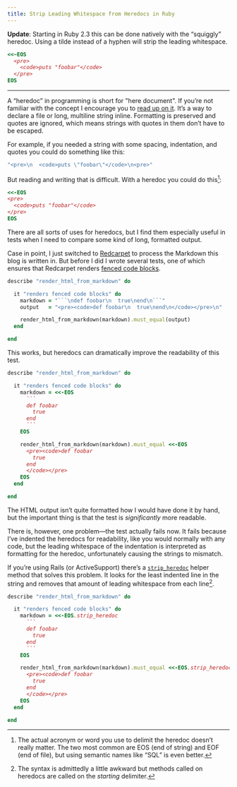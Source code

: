 ```yaml
---
title: Strip Leading Whitespace from Heredocs in Ruby
---
```


**Update**: Starting in Ruby 2.3 this can be done natively with the “squiggly” heredoc. Using a tilde instead of a hyphen will strip the leading whitespace.

```ruby
<<~EOS
  <pre>
    <code>puts "foobar"</code>
  </pre>
EOS
```

---

A “heredoc” in programming is short for "here document". If you’re not familiar with the concept I encourage you to [read up on it][heredoc]. It’s a way to declare a file or long, multiline string inline. Formatting is preserved and quotes are ignored, which means strings with quotes in them don’t have to be escaped.

For example, if you needed a string with some spacing, indentation, and quotes you could do something like this:

```ruby
"<pre>\n  <code>puts \"foobar\"</code>\n<pre>"
```

But reading and writing that is difficult. With a heredoc you could do this[^1]:

```ruby
<<-EOS
<pre>
  <code>puts "foobar"</code>
</pre>
EOS
```

There are all sorts of uses for heredocs, but I find them especially useful in tests when I need to compare some kind of long, formatted output.

Case in point, I just switched to [Redcarpet][redcarpet] to process the Markdown this blog is written in. But before I did I wrote several tests, one of which ensures that Redcarpet renders [fenced code blocks][fenced-code-blocks].

```ruby
describe "render_html_from_markdown" do

  it "renders fenced code blocks" do
    markdown = "```\ndef foobar\n  true\nend\n```"
    output   = "<pre><code>def foobar\n  true\nend\n</code></pre>\n"

    render_html_from_markdown(markdown).must_equal(output)
  end

end
```

This works, but heredocs can dramatically improve the readability of this test.

```ruby
describe "render_html_from_markdown" do

  it "renders fenced code blocks" do
    markdown = <<-EOS
      ```
      def foobar
        true
      end
      ```
    EOS

    render_html_from_markdown(markdown).must_equal <<-EOS
      <pre><code>def foobar
        true
      end
      </code></pre>
    EOS
  end

end
```

The HTML output isn’t quite formatted how I would have done it by hand, but the important thing is that the test is _significantly_ more readable.

There is, however, one problem—the test actually fails now. It fails because I’ve indented the heredocs for readability, like you would normally with any code, but the leading whitespace of the indentation is interpreted as formatting for the heredoc, unfortunately causing the strings to mismatch.

If you’re using Rails (or ActiveSupport) there’s a [`strip_heredoc`][strip-heredoc] helper method that solves this problem. It looks for the least indented line in the string and removes that amount of leading whitespace from each line[^2].

```ruby
describe "render_html_from_markdown" do

  it "renders fenced code blocks" do
    markdown = <<-EOS.strip_heredoc
      ```
      def foobar
        true
      end
      ```
    EOS

    render_html_from_markdown(markdown).must_equal <<-EOS.strip_heredoc
      <pre><code>def foobar
        true
      end
      </code></pre>
    EOS
  end

end
```

[^1]: The actual acronym or word you use to delimit the heredoc doesn’t really matter. The two most common are EOS (end of string) and EOF (end of file), but using semantic names like “SQL” is even better.

[^2]: The syntax is admittedly a little awkward but methods called on heredocs are called on the _starting_ delimiter.

[heredoc]: http://en.wikipedia.org/wiki/Here_document
[redcarpet]: https://github.com/vmg/redcarpet
[fenced-code-blocks]: https://help.github.com/articles/github-flavored-markdown#fenced-code-blocks
[strip-heredoc]: http://api.rubyonrails.org/classes/String.html#method-i-strip_heredoc
